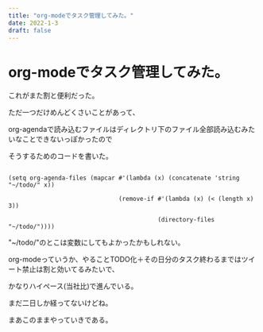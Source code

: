 ```yaml
---
title: "org-modeでタスク管理してみた。"
date: 2022-1-3
draft: false
---
```

# org-modeでタスク管理してみた。



これがまた割と便利だった。



ただ一つだけめんどくさいことがあって、



org-agendaで読み込むファイルはディレクトリ下のファイル全部読み込むみたいなことできないっぽかったので



そうするためのコードを書いた。



```

(setq org-agenda-files (mapcar #'(lambda (x) (concatenate 'string "~/todo/" x))

							   (remove-if #'(lambda (x) (< (length x) 3))

										  (directory-files "~/todo/"))))

```



"~/todo/"のとこは変数にしてもよかったかもしれない。



org-modeっていうか、やることTODO化＋その日分のタスク終わるまではツイート禁止は割と効いてるみたいで、



かなりハイペース(当社比)で進んでいる。



まだ二日しか経ってないけどね。



まあこのままやっていきである。
